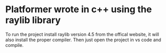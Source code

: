 # Platformer wrote in c++ using the raylib library
To run the project install raylib version 4.5 from the offical website, it will also install the proper compiler. Then just open the project in vs code and compile.